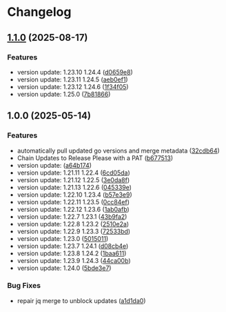# Changelog

## [1.1.0](https://github.com/chickenandpork/go-release-accumulator/compare/v1.0.0...v1.1.0) (2025-08-17)


### Features

* version update: 1.23.10 1.24.4 ([d0659e8](https://github.com/chickenandpork/go-release-accumulator/commit/d0659e8f6d74aec098a5a17536dba0f022f52d2a))
* version update: 1.23.11 1.24.5 ([aeb0ef1](https://github.com/chickenandpork/go-release-accumulator/commit/aeb0ef161353bd554db54558daa43cbe7c4144da))
* version update: 1.23.12 1.24.6 ([1f34f05](https://github.com/chickenandpork/go-release-accumulator/commit/1f34f05af472ffc9d6fd90565206c0998efc8c60))
* version update: 1.25.0 ([7b81866](https://github.com/chickenandpork/go-release-accumulator/commit/7b8186634cd17df600df9cf5eb7d990d64d7bb76))

## 1.0.0 (2025-05-14)


### Features

* automatically pull updated go versions and merge metadata ([32cdb64](https://github.com/chickenandpork/go-release-accumulator/commit/32cdb6419d5c0cf4d84a59737a69db207b257ef5))
* Chain Updates to Release Please with a PAT ([b677513](https://github.com/chickenandpork/go-release-accumulator/commit/b6775133549ad237eb45acb08c8f5bde41bda06e))
* version update: ([a64b174](https://github.com/chickenandpork/go-release-accumulator/commit/a64b1746c0ac2e7774608ed1451a4dce654c274d))
* version update: 1.21.11 1.22.4 ([6cd05da](https://github.com/chickenandpork/go-release-accumulator/commit/6cd05da9ffb627206238a3901326e1925bd5d535))
* version update: 1.21.12 1.22.5 ([3e0da8f](https://github.com/chickenandpork/go-release-accumulator/commit/3e0da8f01e13ad1c957f67663141e2de4c97590c))
* version update: 1.21.13 1.22.6 ([045339e](https://github.com/chickenandpork/go-release-accumulator/commit/045339ebac1d636c4cf8e75e52ddab502a0d8878))
* version update: 1.22.10 1.23.4 ([b57e3e9](https://github.com/chickenandpork/go-release-accumulator/commit/b57e3e9078157f165932e6310faa14a88074aefb))
* version update: 1.22.11 1.23.5 ([0cc84ef](https://github.com/chickenandpork/go-release-accumulator/commit/0cc84ef972313f72e67dda4555892031cc481efa))
* version update: 1.22.12 1.23.6 ([1ab0afb](https://github.com/chickenandpork/go-release-accumulator/commit/1ab0afb6536b1ada21fc413453e092d83f36ef94))
* version update: 1.22.7 1.23.1 ([43b9fa2](https://github.com/chickenandpork/go-release-accumulator/commit/43b9fa20fb6bafdb4021d039f7daaf2f1b6fc642))
* version update: 1.22.8 1.23.2 ([2510e2a](https://github.com/chickenandpork/go-release-accumulator/commit/2510e2aabbb416a06ba37d8f3daab0e4d387a16d))
* version update: 1.22.9 1.23.3 ([72533bd](https://github.com/chickenandpork/go-release-accumulator/commit/72533bd24429cb55c84b74aa0988aada50ff5ca0))
* version update: 1.23.0 ([5015011](https://github.com/chickenandpork/go-release-accumulator/commit/5015011f0a7b50fb2328e6e7f7758b8e181bad85))
* version update: 1.23.7 1.24.1 ([d08cb4e](https://github.com/chickenandpork/go-release-accumulator/commit/d08cb4e06ada800f5a3537cb47eaf61f0bec6f37))
* version update: 1.23.8 1.24.2 ([1baa611](https://github.com/chickenandpork/go-release-accumulator/commit/1baa611e07ec8b2893937a16442fd35a821d5f57))
* version update: 1.23.9 1.24.3 ([44ca00b](https://github.com/chickenandpork/go-release-accumulator/commit/44ca00b8d38d6c7d3c88960e29922bd9fdf759c4))
* version update: 1.24.0 ([5bde3e7](https://github.com/chickenandpork/go-release-accumulator/commit/5bde3e7f079054cddb389f5efebc4d4ea67550ef))


### Bug Fixes

* repair jq merge to unblock updates ([a1d1da0](https://github.com/chickenandpork/go-release-accumulator/commit/a1d1da0c37b748e10181984e897e5fdd7857b908))
